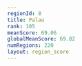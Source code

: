 ```yaml
---
regionId: 8
title: Palau
rank: 105
meanScore: 69.06
globalMeanScore: 69.82
numRegions: 220
layout: region_score
---
```


